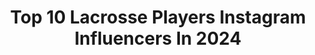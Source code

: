 ---
title: Top 10 Lacrosse Players Instagram Influencers In 2024
description: >-
  Find top lacrosse players Instagram influencers in 2024. Most popular hashtags: #aulax #nll #lacrossegear.
platform: Instagram
hits: 33
text_top: See the best Instagram profiles on inBeat.
text_bottom: inBeat has 33 Instagram influencers like this for you to contact.
profiles:
  - username: "sammyjotracy13"
    fullname: >-
      Sammy Jo Tracy ✨
    bio: >-
      Professional Lacrosse Player#13 Athletes Unlimited @auprosports @newbalance and @brinelax Athlete Team Israel 🇮🇱 @israellacrosse Yoga 🧘‍♀️ instructor
    location: "United States"
    followers: 17429
    engagement: 619
    commentsToLikes: 0.017432
    id: ck5cere71lk4t0i11dmfprh7h
    verified: false
    hashtags: "#gamedayfit, #season2, #gopurple, #newbalance"
  - username: "cachzurrier"
    fullname: >-
      Zach Currier
    bio: >-
      Culver ‘13 Princeton ‘17 Pro lacrosse player @nll @pll 🇨🇦 Team @warriorlax | @newbalancelax Business inquiries: @mark_gurenlian
    location: "Canada"
    followers: 11164
    engagement: 642
    commentsToLikes: 0.009616
    id: ck5ceqroiliv60i11z72col74
    verified: true
    hashtags: "#lacrosse, #lacrossegear, #nll, #nllpa"
  - username: "mariemccool4"
    fullname: >-
      Marie McCool
    bio: >-
      Team USA #4 | @uncwlax Assistant Coach |@uncwlax Alum | Professional Lacrosse Player @auprolax | @newbalance @brinelax Athlete⁣
    location: "United States"
    followers: 22201
    engagement: 724
    commentsToLikes: 0.003962
    id: ck5c1xmeiw4ib0i11d2kw84a9
    verified: true
    hashtags: "#notsomccoolanymore, #6amworkoutclub, #betterneverstops, #aulax"
  - username: "kylieohlmiller17"
    fullname: >-
      kylie ohlmiller
    bio: >-
      #17 • Team USA 🇺🇸 • Pro Lacrosse Player @auprolax • @brinelax / @newbalancelax Athlete • @ko17lacrosse • Host @dream_on.pod • @stonybrookwlax
    location: "United States"
    followers: 27494
    engagement: 899
    commentsToLikes: 0.004612
    id: ck5c1xl9pw4fe0i11tyhh0phy
    verified: true
    hashtags: "#aulax, #beunlimited, #sctop10, #whatsaseawolf"
  - username: "pll"
    fullname: >-
      Premier Lacrosse League
    bio: >-
      🌎 Best Lacrosse Players in the World 🥍 8 Teams 📺 Watch on ESPN 🎟️ Tap for tickets
    location: "United States"
    followers: 344484
    engagement: 423
    commentsToLikes: 0.025176
    id: ck0twdgzrf0gz0i194owcdy1d
    verified: true
    hashtags: "#goalsforcash"
  - username: "alexaust_"
    fullname: >-
      ALEX AUST HOLMAN
    bio: >-
      Pro Lacrosse Player #34 Team USA gold medalist @underarmour @gaitlaxofficial athlete👊🏽 Co-owner @finishlinelacrosse Creator of The Sweaat Life⚡️
    location: "United States"
    followers: 47200
    engagement: 229
    commentsToLikes: 0.005006
    id: ck0u19aq5w5900i194yb5e2iu
    verified: false
    hashtags: "#auprolax, #gaitlacrosse, #makeuproutine, #plunge"
  - username: "robpannell3"
    fullname: >-
      Rob Pannell
    bio: >-
      Professional Lacrosse Player
    location: "France"
    followers: 108090
    engagement: 155
    commentsToLikes: 0.013589
    id: ck0vvqe1gqakc0i19sw5qgj6u
    verified: true
    hashtags: "#k18, #rollwoods, #laketonka, #ferda"
  - username: "paulrabil"
    fullname: >-
      Paul Rabil
    bio: >-
      lacrosse player building the @pll watch fate of a sport on @hulu
    location: "United States"
    followers: 432821
    engagement: 152
    commentsToLikes: 0.001140
    id: ck0w3cijvspl80i19svpbaek1
    verified: true
    hashtags: ""
  - username: "simple__jake"
    fullname: >-
      Jake Froccaro
    bio: >-
      Professional Lacrosse Player⁣⁣⁣⁣⁣⁣ ➖@pllchaos 🦂⁣ ➖@cascade_lacrosse⁣⁣ ➖@maveriklacrosse⁣⁣⁣⁣⁣⁣ ➖ Long Island, NY 📍🇺🇸 🇮🇹⁣ SUPPORT COLIN CLIVE ⤵️
    location: "United States"
    followers: 12010
    engagement: 1269
    commentsToLikes: 0.031824
    id: ck0w4tvs80e940i19jc2kxymi
    verified: true
    hashtags: ""
  - username: "rattmambo"
    fullname: >-
      Matt Rambo
    bio: >-
      Professional Lacrosse Player Epoch Lacrosse @nllwings #1 @pll @pllwhipsnakes #9 @terpsmlax alumni #1 🐢
    location: "United States"
    followers: 44153
    engagement: 816
    commentsToLikes: 0.015911
    id: ck0twdi1rf0lv0i19002l1hqa
    verified: true
    hashtags: "#bethebest, #help, #weflytogether, #thiccboi"
---